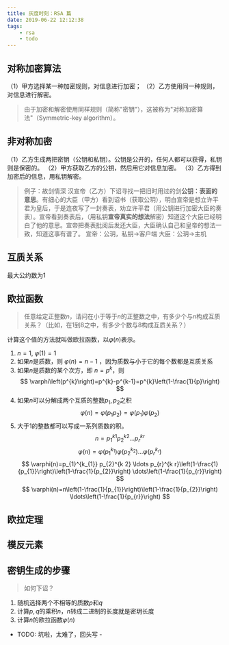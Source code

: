 ```yaml
---
title: 灰度时刻：RSA 篇
date: 2019-06-22 12:12:38
tags:
    - rsa
    - todo
---
```


## 对称加密算法

（1）甲方选择某一种加密规则，对信息进行加密；
（2）乙方使用同一种规则，对信息进行解密。

> 由于加密和解密使用同样规则（简称"密钥"），这被称为"对称加密算法"（Symmetric-key algorithm）。

## 非对称加密

（1）乙方生成两把密钥（公钥和私钥）。公钥是公开的，任何人都可以获得，私钥则是保密的。
（2）甲方获取乙方的公钥，然后用它对信息加密。
（3）乙方得到加密后的信息，用私钥解密。

> 例子：故剑情深
> 汉宣帝（乙方）下诏寻找一把旧时用过的剑**公钥：表面的意思**。有细心的大臣（甲方）看到诏书（获取公玥），明白宣帝是想立许平君为皇后，于是连夜写了一封奏表，劝立许平君（用公钥进行加密大臣的奏表）。宣帝看到奏表后，（用私钥**宣帝真实的想法**解密）知道这个大臣已经明白了他的意思。宣帝把奏表批阅后发还大臣，大臣确认自己和皇帝的想法一致，知道这事有谱了。
> 宣帝：公玥，私钥->客户端
> 大臣：公玥->主机

## 互质关系

最大公约数为1

## 欧拉函数

> 任意给定正整数$n$，请问在小于等于$n$的正整数之中，有多少个与$n$构成互质关系？（比如，在1到8之中，有多少个数与8构成互质关系？）

计算这个值的方法就叫做欧拉函数，以$\varphi(n)$表示。

1. $n = 1$, $\varphi(1) = 1$
2. 如果$n$是质数，则 $\varphi(n) = n - 1$ ，因为质数与小于它的每个数都是互质关系
3. 如果$n$是质数的某个次方，即 $n = p^k$，则
$$
\varphi\left(p^{k}\right)=p^{k}-p^{k-1}=p^{k}\left(1-\frac{1}{p}\right)
$$
4. 如果$n$可以分解成两个互质的整数$p_1, p_2$之积
$$
\varphi(n) = \varphi(p_1 p_2) = \varphi(p_1) \varphi(p_2)
$$
5. 大于1的整数都可以写成一系列质数的积。
$$
n=p_{1}^{k 1} p_{2}^{k 2} \dots p_{r}^{k r}
$$
$$
\varphi(n)=\varphi\left(p_{1}^{k_{1}}\right) \varphi\left(p_{2}^{k_{2}}\right) \ldots \varphi\left(p_{r}^{k_{r}}\right)
$$
$$
\varphi(n)=p_{1}^{k_{1}} p_{2}^{k 2} \ldots p_{r}^{k r}\left(1-\frac{1}{p_{1}}\right)\left(1-\frac{1}{p_{2}}\right) \dots\left(1-\frac{1}{p_{r}}\right)
$$
$$
\varphi(n)=n\left(1-\frac{1}{p_{1}}\right)\left(1-\frac{1}{p_{2}}\right) \ldots\left(1-\frac{1}{p_{r}}\right)
$$

## 欧拉定理

## 模反元素

## 密钥生成的步骤

> 如何下诏？

1. 随机选择两个不相等的质数$p$和$q$
2. 计算$p, q$的乘积$n$，$n$转成二进制的长度就是密玥长度
3. 计算$n$的欧拉函数$\varphi(n)$

- TODO: 坑啦，太难了，回头写 -
